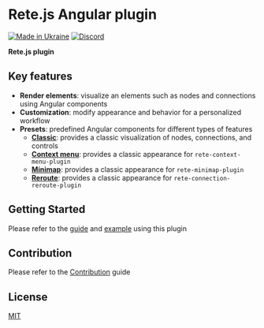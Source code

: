Rete.js Angular plugin
====
[![Made in Ukraine](https://img.shields.io/badge/made_in-ukraine-ffd700.svg?labelColor=0057b7)](https://stand-with-ukraine.pp.ua)
[![Discord](https://img.shields.io/discord/1081223198055604244?color=%237289da&label=Discord)](https://discord.gg/cxSFkPZdsV)

**Rete.js plugin**

## Key features

- **Render elements**: visualize an elements such as nodes and connections using Angular components
- **Customization**: modify appearance and behavior for a personalized workflow
- **Presets**: predefined Angular components for different types of features
  -  **[Classic](https://retejs.org/docs/guides/renderers/angular#connect-plugin)**: provides a classic visualization of nodes, connections, and controls
  -  **[Context menu](https://retejs.org/docs/guides/context-menu#render-context-menu)**: provides a classic appearance for `rete-context-menu-plugin`
  -  **[Minimap](https://retejs.org/docs/guides/minimap#render)**: provides a classic appearance for `rete-minimap-plugin`
  -  **[Reroute](https://retejs.org/docs/guides/reroute#rendering)**: provides a classic appearance for `rete-connection-reroute-plugin`

## Getting Started

Please refer to the [guide](https://retejs.org/docs/guides/renderers/angular) and [example](https://retejs.org/examples/angular/basic) using this plugin

## Contribution

Please refer to the [Contribution](https://retejs.org/docs/contribution) guide

## License

[MIT](https://github.com/retejs/angular-render-plugin/blob/main/LICENSE)
